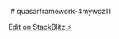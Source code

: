 `# quasarframework-4mywcz11

[Edit on StackBlitz ⚡️](https://stackblitz.com/edit/quasarframework-arh7ur)
